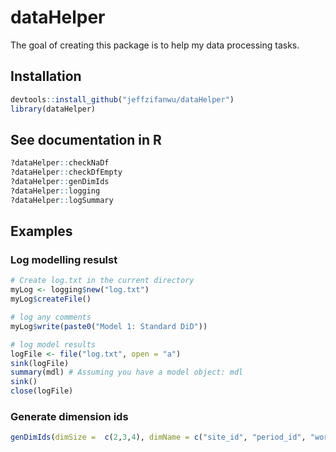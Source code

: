 # dataHelper

<!-- badges: start -->
<!-- badges: end -->

The goal of creating this package is to help my data processing tasks.

## Installation
``` r
devtools::install_github("jeffzifanwu/dataHelper")
library(dataHelper)
```

## See documentation in R
``` r
?dataHelper::checkNaDf
?dataHelper::checkDfEmpty
?dataHelper::genDimIds
?dataHelper::logging
?dataHelper::logSummary
```

## Examples

### Log modelling resulst
```r
# Create log.txt in the current directory
myLog <- logging$new("log.txt")
myLog$createFile()

# log any comments
myLog$write(paste0("Model 1: Standard DiD"))

# log model results
logFile <- file("log.txt", open = "a")
sink(logFile)
summary(mdl) # Assuming you have a model object: mdl
sink()
close(logFile)
```

### Generate dimension ids
``` r
genDimIds(dimSize =  c(2,3,4), dimName = c("site_id", "period_id", "worker_id"))
```
